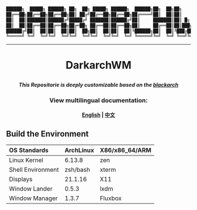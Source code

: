  ```ruby
  ██████╗  █████╗ ██████╗ ██╗  ██╗ █████╗ ██████╗  ██████╗██╗  ██╗██╗    ██╗███╗   ███╗
  ██╔══██╗██╔══██╗██╔══██╗██║ ██╔╝██╔══██╗██╔══██╗██╔════╝██║  ██║██║    ██║████╗ ████║
  ██║  ██║███████║██████╔╝█████╔╝ ███████║██████╔╝██║     ███████║██║ █╗ ██║██╔████╔██║
  ██║  ██║██╔══██║██╔══██╗██╔═██╗ ██╔══██║██╔══██╗██║     ██╔══██║██║███╗██║██║╚██╔╝██║
  ██████╔╝██║  ██║██║  ██║██║  ██╗██║  ██║██║  ██║╚██████╗██║  ██║╚███╔███╔╝██║ ╚═╝ ██║
  ╚═════╝ ╚═╝  ╚═╝╚═╝  ╚═╝╚═╝  ╚═╝╚═╝  ╚═╝╚═╝  ╚═╝ ╚═════╝╚═╝  ╚═╝ ╚══╝╚══╝ ╚═╝     ╚═╝.theme
  ```
---
# <p align="center"> DarkarchWM </p>

##### <p align="center"> This Repositorie is deeply customizable based on the [blackarch](https://blackarch.org/) </p>

### <p align="center"> View multilingual documentation: </p>
#### <p align="center"> [English](./language/English.md) | [中文](./language/Chinese.md) </p>

## Build the Environment

  | OS Standards | ArchLinux | X86/x86_64/ARM |
  | :------ | :------ | :------ |
  | Linux Kernel | 6.13.8 | zen |
  | Shell Environment | zsh/bash | xterm |
  | Displays | 21.1.16 | X11 |
  | Window Lander | 0.5.3 | lxdm |
  | Window Manager | 1.3.7 | Fluxbox |


  


